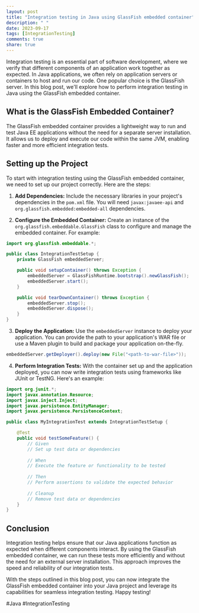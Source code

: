 ```yaml
---
layout: post
title: "Integration testing in Java using GlassFish embedded container"
description: " "
date: 2023-09-17
tags: [IntegrationTesting]
comments: true
share: true
---
```


Integration testing is an essential part of software development, where we verify that different components of an application work together as expected. In Java applications, we often rely on application servers or containers to host and run our code. One popular choice is the GlassFish server. In this blog post, we'll explore how to perform integration testing in Java using the GlassFish embedded container.

## What is the GlassFish Embedded Container?

The GlassFish embedded container provides a lightweight way to run and test Java EE applications without the need for a separate server installation. It allows us to deploy and execute our code within the same JVM, enabling faster and more efficient integration tests.

## Setting up the Project

To start with integration testing using the GlassFish embedded container, we need to set up our project correctly. Here are the steps:

1. **Add Dependencies:** Include the necessary libraries in your project's dependencies in the `pom.xml` file. You will need `javax:javaee-api` and `org.glassfish.embedded:embedded-all` dependencies.

2. **Configure the Embedded Container:** Create an instance of the `org.glassfish.embeddable.GlassFish` class to configure and manage the embedded container. For example:

```java
import org.glassfish.embeddable.*;

public class IntegrationTestSetup {
    private GlassFish embeddedServer;

    public void setupContainer() throws Exception {
        embeddedServer = GlassFishRuntime.bootstrap().newGlassFish();
        embeddedServer.start();
    }

    public void tearDownContainer() throws Exception {
        embeddedServer.stop();
        embeddedServer.dispose();
    }
}
```
    
3. **Deploy the Application:** Use the `embeddedServer` instance to deploy your application. You can provide the path to your application's WAR file or use a Maven plugin to build and package your application on-the-fly.

```java
embeddedServer.getDeployer().deploy(new File("<path-to-war-file>"));
```

4. **Perform Integration Tests:** With the container set up and the application deployed, you can now write integration tests using frameworks like JUnit or TestNG. Here's an example:

```java
import org.junit.*;
import javax.annotation.Resource;
import javax.inject.Inject;
import javax.persistence.EntityManager;
import javax.persistence.PersistenceContext;

public class MyIntegrationTest extends IntegrationTestSetup {

    @Test
    public void testSomeFeature() {
        // Given
        // Set up test data or dependencies
        
        // When
        // Execute the feature or functionality to be tested
        
        // Then
        // Perform assertions to validate the expected behavior
        
        // Cleanup
        // Remove test data or dependencies
    }
}
```

## Conclusion

Integration testing helps ensure that our Java applications function as expected when different components interact. By using the GlassFish embedded container, we can run these tests more efficiently and without the need for an external server installation. This approach improves the speed and reliability of our integration tests.

With the steps outlined in this blog post, you can now integrate the GlassFish embedded container into your Java project and leverage its capabilities for seamless integration testing. Happy testing!

\#Java #IntegrationTesting
